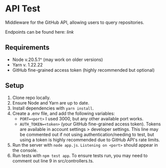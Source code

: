 # API Test

Middleware for the GitHub API, allowing users to query repositories.

Endpoints can be found here: *link*

## Requirements
- Node v.20.5.1^ (may work on older versions)
- Yarn v. 1.22.22
- GitHub fine-grained access token (highly recommended but optional)

## Setup
1. Clone repo locally.
2. Ensure Node and Yarn are up to date. 
3. Install dependencies with `yarn install`.
4. Create a .env file, and add the following variables:
    - `PORT=<port>` I used 3000, but any other available port works.
    - `AUTH_TOKEN=<token>` (your GitHub fine-grained access token). Tokens are available in account settings > developer settings. This line may be commented out if not using authentication/needing to test, but using a token is highly recommended due to GitHub API's rate limits.
5. Run the server with `node app.js`. `Listening on <port>` should appear in the console.
6. Run tests with `npm test app`. To ensure tests run, you may need to comment out line 9 in src/controllers.ts.
